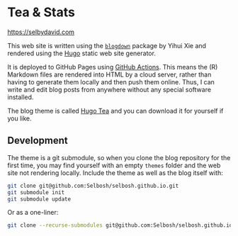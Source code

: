 # Tea & Stats

https://selbydavid.com

This web site is written using the [`blogdown`](https://github.com/rstudio/bookdown) package by Yihui Xie and rendered using the [Hugo](http://gohugo.io/) static web site generator.

It is deployed to GitHub Pages using [GitHub Actions](https://github.com/features/actions).
This means the (R) Markdown files are rendered into HTML by a cloud server, rather than having to generate them locally and then push them online.
Thus, I can write and edit blog posts from anywhere without any special software installed.

The blog theme is called [Hugo Tea](https://github.com/Selbosh/hugo-tea) and you can download it for yourself if you like.

## Development 
The theme is a git submodule, so when you clone the blog repository for the first time, you may find yourself with an empty `themes` folder and the web site not rendering locally.
Include the theme as well as the blog itself with:
```bash
git clone git@github.com:Selbosh/selbosh.github.io.git
git submodule init
git submodule update
```

Or as a one-liner:
```bash
git clone --recurse-submodules git@github.com:Selbosh/selbosh.github.io.git
```
